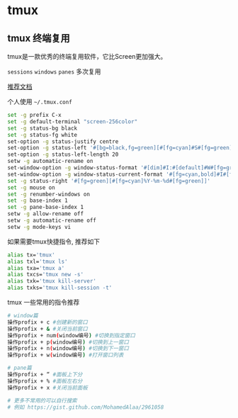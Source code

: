 # tmux

## tmux 终端复用

tmux是一款优秀的终端复用软件，它比Screen更加强大。

`sessions` `windows` `panes` 多次复用

[推荐文档](http://louiszhai.github.io/2017/09/30/tmux/#%E4%BC%9A%E8%AF%9D)

个人使用 `~/.tmux.conf`

```sh
set -g prefix C-x
set -g default-terminal "screen-256color"
set -g status-bg black
set -g status-fg white
set-option -g status-justify centre
set-option -g status-left '#[bg=black,fg=green][#[fg=cyan]#S#[fg=green]]'
set-option -g status-left-length 20
setw -g automatic-rename on
set-window-option -g window-status-format '#[dim]#I:#[default]#W#[fg=grey,dim]'
set-window-option -g window-status-current-format '#[fg=cyan,bold]#I#[fg=blue]:#[fg=cyan]#W#[fg=dim]'
set -g status-right '#[fg=green][#[fg=cyan]%Y-%m-%d#[fg=green]]'
set -g mouse on
set -g renumber-windows on
set -g base-index 1
set -g pane-base-index 1
setw -g allow-rename off
setw -g automatic-rename off
setw -g mode-keys vi
```

如果需要tmux快捷指令, 推荐如下

```sh
alias tx='tmux'
alias txl='tmux ls'
alias txa='tmux a'
alias txcs='tmux new -s'
alias txk='tmux kill-server'
alias txks='tmux kill-session -t'
```

tmux 一些常用的指令推荐
```sh
# window篇
操作profix + c #创建新的窗口 
操作profix + & #关闭当前窗口 
操作profix + num(window编号) #切换到指定窗口
操作profix + p(window编号) #切换到上一窗口
操作profix + n(window编号) #切换到下一窗口
操作profix + w(window编号) #打开窗口列表

# pane篇
操作profix + “ #面板上下分
操作profix + % #面板左右分 
操作profix + x #关闭当前面板

# 更多不常用的可以自行搜索
# 例如 https://gist.github.com/MohamedAlaa/2961058
```
